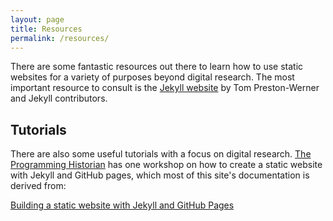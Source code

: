 ```yaml
---
layout: page
title: Resources
permalink: /resources/
---
```


There are some fantastic resources out there to learn how to use static websites for a variety of purposes beyond digital research. The most important resource to consult is the [Jekyll website](https://jekyllrb.com/) by Tom Preston-Werner and Jekyll contributors.

## Tutorials

There are also some useful tutorials with a focus on digital research. [The Programming Historian](https://programminghistorian.org/) has one workshop on how to create a static website with Jekyll and GitHub pages, which most of this site's documentation is derived from:

[Building a static website with Jekyll and GitHub Pages](https://programminghistorian.org/en/lessons/building-static-sites-with-jekyll-github-pages#github--github-pages-)
